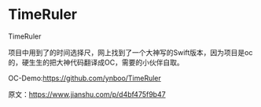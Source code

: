 # TimeRuler
TimeRuler

项目中用到了的时间选择尺，网上找到了一个大神写的Swift版本，因为项目是oc的，硬生生的把大神代码翻译成OC，需要的小伙伴自取。

OC-Demo:https://github.com/ynboo/TimeRuler

原文：https://www.jianshu.com/p/d4bf475f9b47

